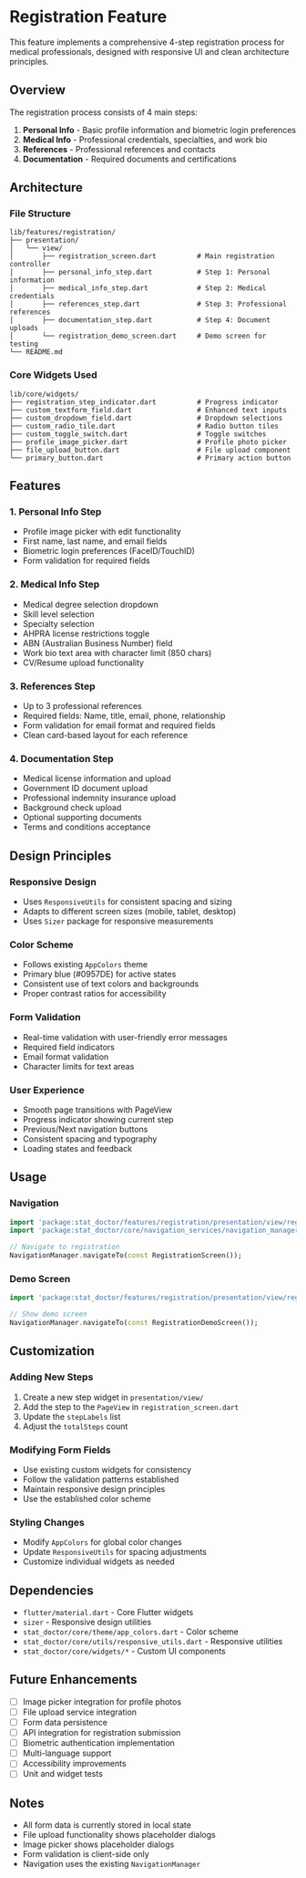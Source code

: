 # Registration Feature

This feature implements a comprehensive 4-step registration process for medical professionals, designed with responsive UI and clean architecture principles.

## Overview

The registration process consists of 4 main steps:
1. **Personal Info** - Basic profile information and biometric login preferences
2. **Medical Info** - Professional credentials, specialties, and work bio
3. **References** - Professional references and contacts
4. **Documentation** - Required documents and certifications

## Architecture

### File Structure
```
lib/features/registration/
├── presentation/
│   └── view/
│       ├── registration_screen.dart          # Main registration controller
│       ├── personal_info_step.dart           # Step 1: Personal information
│       ├── medical_info_step.dart            # Step 2: Medical credentials
│       ├── references_step.dart              # Step 3: Professional references
│       ├── documentation_step.dart           # Step 4: Document uploads
│       └── registration_demo_screen.dart     # Demo screen for testing
└── README.md
```

### Core Widgets Used
```
lib/core/widgets/
├── registration_step_indicator.dart          # Progress indicator
├── custom_textform_field.dart                # Enhanced text inputs
├── custom_dropdown_field.dart                # Dropdown selections
├── custom_radio_tile.dart                    # Radio button tiles
├── custom_toggle_switch.dart                 # Toggle switches
├── profile_image_picker.dart                 # Profile photo picker
├── file_upload_button.dart                   # File upload component
└── primary_button.dart                       # Primary action button
```

## Features

### 1. Personal Info Step
- Profile image picker with edit functionality
- First name, last name, and email fields
- Biometric login preferences (FaceID/TouchID)
- Form validation for required fields

### 2. Medical Info Step
- Medical degree selection dropdown
- Skill level selection
- Specialty selection
- AHPRA license restrictions toggle
- ABN (Australian Business Number) field
- Work bio text area with character limit (850 chars)
- CV/Resume upload functionality

### 3. References Step
- Up to 3 professional references
- Required fields: Name, title, email, phone, relationship
- Form validation for email format and required fields
- Clean card-based layout for each reference

### 4. Documentation Step
- Medical license information and upload
- Government ID document upload
- Professional indemnity insurance upload
- Background check upload
- Optional supporting documents
- Terms and conditions acceptance

## Design Principles

### Responsive Design
- Uses `ResponsiveUtils` for consistent spacing and sizing
- Adapts to different screen sizes (mobile, tablet, desktop)
- Uses `Sizer` package for responsive measurements

### Color Scheme
- Follows existing `AppColors` theme
- Primary blue (#0957DE) for active states
- Consistent use of text colors and backgrounds
- Proper contrast ratios for accessibility

### Form Validation
- Real-time validation with user-friendly error messages
- Required field indicators
- Email format validation
- Character limits for text areas

### User Experience
- Smooth page transitions with PageView
- Progress indicator showing current step
- Previous/Next navigation buttons
- Consistent spacing and typography
- Loading states and feedback

## Usage

### Navigation
```dart
import 'package:stat_doctor/features/registration/presentation/view/registration_screen.dart';
import 'package:stat_doctor/core/navigation_services/navigation_manager.dart';

// Navigate to registration
NavigationManager.navigateTo(const RegistrationScreen());
```

### Demo Screen
```dart
import 'package:stat_doctor/features/registration/presentation/view/registration_demo_screen.dart';

// Show demo screen
NavigationManager.navigateTo(const RegistrationDemoScreen());
```

## Customization

### Adding New Steps
1. Create a new step widget in `presentation/view/`
2. Add the step to the `PageView` in `registration_screen.dart`
3. Update the `stepLabels` list
4. Adjust the `totalSteps` count

### Modifying Form Fields
- Use existing custom widgets for consistency
- Follow the validation patterns established
- Maintain responsive design principles
- Use the established color scheme

### Styling Changes
- Modify `AppColors` for global color changes
- Update `ResponsiveUtils` for spacing adjustments
- Customize individual widgets as needed

## Dependencies

- `flutter/material.dart` - Core Flutter widgets
- `sizer` - Responsive design utilities
- `stat_doctor/core/theme/app_colors.dart` - Color scheme
- `stat_doctor/core/utils/responsive_utils.dart` - Responsive utilities
- `stat_doctor/core/widgets/*` - Custom UI components

## Future Enhancements

- [ ] Image picker integration for profile photos
- [ ] File upload service integration
- [ ] Form data persistence
- [ ] API integration for registration submission
- [ ] Biometric authentication implementation
- [ ] Multi-language support
- [ ] Accessibility improvements
- [ ] Unit and widget tests

## Notes

- All form data is currently stored in local state
- File upload functionality shows placeholder dialogs
- Image picker shows placeholder dialogs
- Form validation is client-side only
- Navigation uses the existing `NavigationManager`
